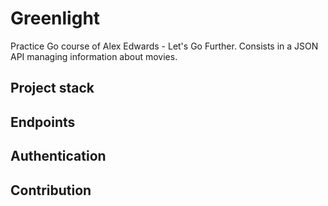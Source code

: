 # Greenlight

Practice Go course of Alex Edwards - Let's Go Further. Consists in a JSON API managing information about movies.

## Project stack

## Endpoints

## Authentication

## Contribution